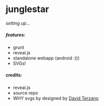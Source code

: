 # junglestar

_setting up..._

##### features:

- grunt  
- reveal.js
- standalone webapp (android :())
- SVGs!

##### credits:

- reveal.js
- source repo
- WHY svgs by designed by [David Terzano](http://work-it.it)
